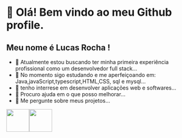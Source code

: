 # 👋 Olá! Bem vindo ao meu Github profile.
## Meu nome é Lucas Rocha !


- 🔭 Atualmente estou buscando ter minha primeira experiência profissional como um desenvolvedor full stack...
- 🌱 No momento sigo estudando e me aperfeiçoando em: Java,javaScript,typescript,HTML,CSS, sql e mysql...
- 👯 tenho interrese em desenvolver aplicações web e softwares...
- 🤔 Procuro ajuda em o que posso melhorar...
- 💬 Me pergunte sobre meus projetos...

 <img src="https://cdn.jsdelivr.net/gh/devicons/devicon/icons/git/git-original-wordmark.svg" width="60" height="60"/><img src="https://cdn.jsdelivr.net/gh/devicons/devicon/icons/github/github-original-wordmark.svg"  width="60" height="60"/>
          

